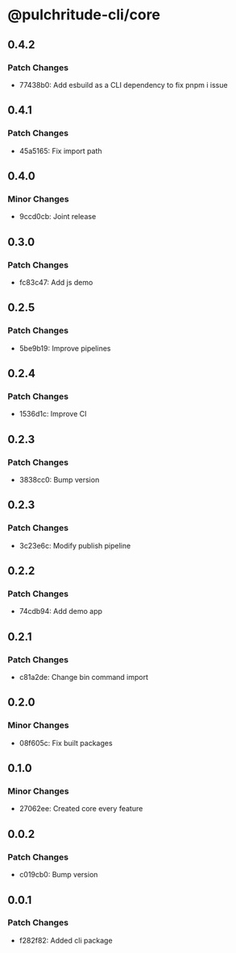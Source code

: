 # @pulchritude-cli/core

## 0.4.2

### Patch Changes

- 77438b0: Add esbuild as a CLI dependency to fix pnpm i issue

## 0.4.1

### Patch Changes

- 45a5165: Fix import path

## 0.4.0

### Minor Changes

- 9ccd0cb: Joint release

## 0.3.0

### Patch Changes

- fc83c47: Add js demo

## 0.2.5

### Patch Changes

- 5be9b19: Improve pipelines

## 0.2.4

### Patch Changes

- 1536d1c: Improve CI

## 0.2.3

### Patch Changes

- 3838cc0: Bump version

## 0.2.3

### Patch Changes

- 3c23e6c: Modify publish pipeline

## 0.2.2

### Patch Changes

- 74cdb94: Add demo app

## 0.2.1

### Patch Changes

- c81a2de: Change bin command import

## 0.2.0

### Minor Changes

- 08f605c: Fix built packages

## 0.1.0

### Minor Changes

- 27062ee: Created core every feature

## 0.0.2

### Patch Changes

- c019cb0: Bump version

## 0.0.1

### Patch Changes

- f282f82: Added cli package
